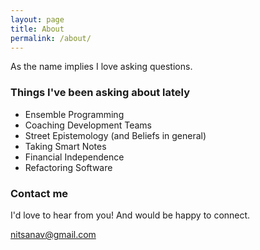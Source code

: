 ```yaml
---
layout: page
title: About
permalink: /about/
---
```


As the name implies I love asking questions.

### Things I've been asking about lately
- Ensemble Programming
- Coaching Development Teams
- Street Epistemology (and Beliefs in general)
- Taking Smart Notes
- Financial Independence
- Refactoring Software

### Contact me

I'd love to hear from you! And would be happy to connect.

[nitsanav@gmail.com](mailto:nitsanav@gmail.com)

